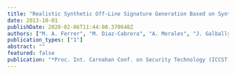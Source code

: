 ```yaml
---
title: "Realistic Synthetic Off-Line Signature Generation Based on Synthetic On-Line Data"
date: 2013-10-01
publishDate: 2020-02-06T11:44:00.370648Z
authors: ["M. A. Ferrer", "M. Diaz-Cabrera", "A. Morales", "J. Galbally", "M. Gomez-Barrero"]
publication_types: ["1"]
abstract: ""
featured: false
publication: "*Proc. Int. Carnahan Conf. on Security Technology (ICCST)*"
---
```


